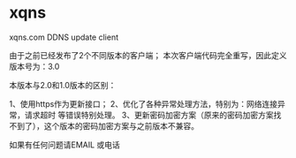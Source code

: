 # xqns
xqns.com DDNS update client

由于之前已经发布了2个不同版本的客户端；
本次客户端代码完全重写，因此定义版本号为：3.0

本版本与2.0和1.0版本的区别：

1、使用https作为更新接口；
2、优化了各种异常处理方法，特别为：网络连接异常，请求超时 等错误特别处理。
3、更新密码加密方案（原来的密码加密方案找不到了），这个版本的密码加密方案与之前版本不兼容。

如果有任何问题请EMAIL 或电话
